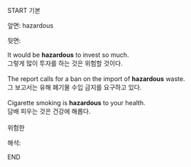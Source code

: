 START
기본

앞면:
hazardous


뒷면:
<div>It would be <strong>hazardous</strong> to invest so much. </div><div><div>그렇게 많이 투자를 하는 것은 위험할 것이다.</div></div><div><br></div><div><div>The report calls for a ban on the import of <strong>hazardous</strong> waste. </div><div><div>그 보고서는 유해 폐기물 수입 금지를 요구하고 있다.</div></div></div><div><br></div><div><div>Cigarette smoking is <strong>hazardous</strong> to your health. </div><div><div>담배 피우는 것은 건강에 해롭다.</div></div></div><div><br></div><div>위험한</div>


해석:

END